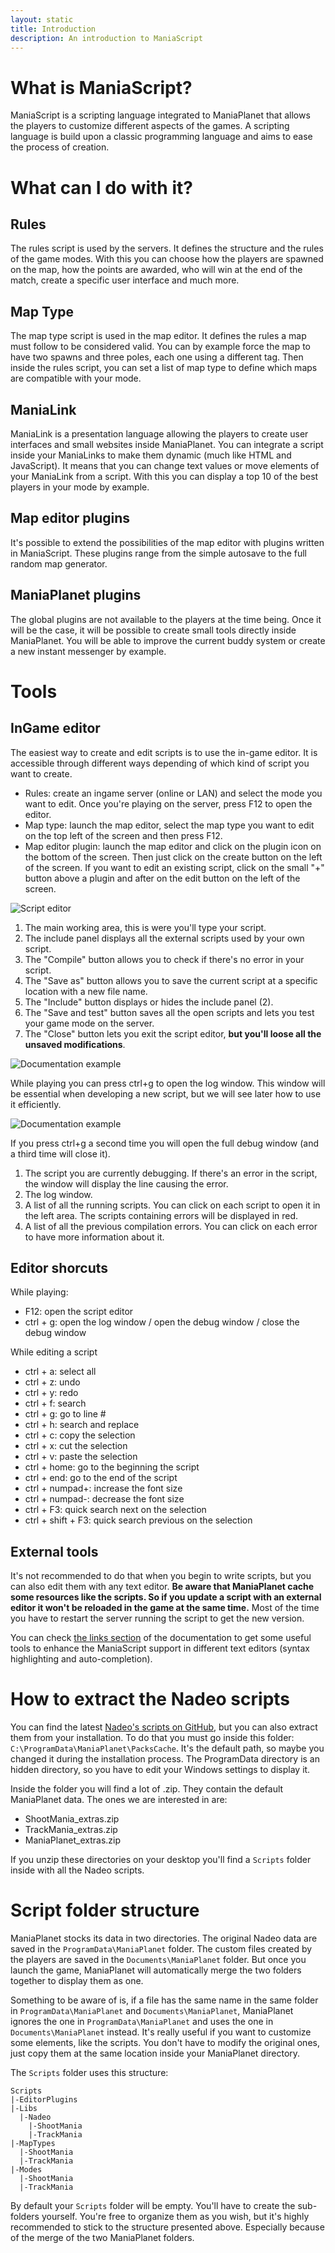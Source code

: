 ```yaml
---
layout: static
title: Introduction
description: An introduction to ManiaScript
---
```


# <a id="what-is-maniscript"></a>What is ManiaScript?

ManiaScript is a scripting language integrated to ManiaPlanet that allows the players to customize different aspects of the games. A scripting language is build upon a classic programming language and aims to ease the process of creation.


# <a id="what-can-i-do-with-it"></a>What can I do with it?

## <a id="rules"></a>Rules

The rules script is used by the servers. It defines the structure and the rules of the game modes. With this you can choose how the players are spawned on the map, how the points are awarded, who will win at the end of the match, create a specific user interface and much more.


## <a id="map-type"></a>Map Type

The map type script is used in the map editor. It defines the rules a map must follow to be considered valid. You can by example force the map to have two spawns and three poles, each one using a different tag. Then inside the rules script, you can set a list of map type to define which maps are compatible with your mode.


## <a id="manialink"></a>ManiaLink

ManiaLink is a presentation language allowing the players to create user interfaces and small websites inside ManiaPlanet. You can integrate a script inside your ManiaLinks to make them dynamic (much like HTML and JavaScript). It means that you can change text values or move elements of your ManiaLink from a script. With this you can display a top 10 of the best players in your mode by example.


## <a id="map-editor-plugins"></a>Map editor plugins

It's possible to extend the possibilities of the map editor with plugins written in ManiaScript. These plugins range from the simple autosave to the full random map generator.


## <a id="maniaplanet-plugins"></a>ManiaPlanet plugins

The global plugins are not available to the players at the time being. Once it will be the case, it will be possible to create small tools directly inside ManiaPlanet. You will be able to improve the current buddy system or create a new instant messenger by example.


# <a id="tools"></a>Tools

## <a id="ingame-editor"></a>InGame editor

The easiest way to create and edit scripts is to use the in-game editor. It is accessible through different ways depending of which kind of script you want to create.

- Rules: create an ingame server (online or LAN) and select the mode you want to edit. Once you're playing on the server, press F12 to open the editor.
- Map type: launch the map editor, select the map type you want to edit on the top left of the screen and then press F12.
- Map editor plugin: launch the map editor and click on the plugin icon on the bottom of the screen. Then just click on the create button on the left of the screen. If you want to edit an existing script, click on the small "+" button above a plugin and after on the edit button on the left of the screen.

![Script editor](./img/script-editor.png)

1. The main working area, this is were you'll type your script. 
2. The include panel displays all the external scripts used by your own script.
3. The "Compile" button allows you to check if there's no error in your script.
4. The "Save as" button allows you to save the current script at a specific location with a new file name.
5. The "Include" button displays or hides the include panel (2).
6. The "Save and test" button saves all the open scripts and lets you test your game mode on the server.
7. The "Close" button lets you exit the script editor, __but you'll loose all the unsaved modifications__.

![Documentation example](./img/debugger-small.png)

While playing you can press ctrl+g to open the log window. This window will be essential when developing a new script, but we will see later how to use it efficiently.

![Documentation example](./img/debugger-big.png)

If you press ctrl+g a second time you will open the full debug window (and a third time will close it).

1. The script you are currently debugging. If there's an error in the script, the window will display the line causing the error.
2. The log window.
3. A list of all the running scripts. You can click on each script to open it in the left area. The scripts containing errors will be displayed in red.
4. A list of all the previous compilation errors. You can click on each error to have more information about it.


## <a id="editor-shortcuts"></a>Editor shorcuts

While playing:

  * F12: open the script editor
  * ctrl + g: open the log window / open the debug window / close the debug window
  
While editing a script
  
  * ctrl + a: select all
  * ctrl + z: undo
  * ctrl + y: redo
  * ctrl + f: search
  * ctrl + g: go to line #
  * ctrl + h: search and replace
  * ctrl + c: copy the selection
  * ctrl + x: cut the selection
  * ctrl + v: paste the selection
  * ctrl + home: go to the beginning the script
  * ctrl + end: go to the end of the script
  * ctrl + numpad+: increase the font size
  * ctrl + numpad-: decrease the font size
  * ctrl + F3: quick search next on the selection
  * ctrl + shift + F3: quick search previous on the selection


## <a id="external-tools"></a>External tools

It's not recommended to do that when you begin to write scripts, but you can also edit them with any text editor. __Be aware that ManiaPlanet cache some resources like the scripts. So if you update a script with an external editor it won't be reloaded in the game at the same time.__ Most of the time you have to restart the server running the script to get the new version.

You can check [the links section](../general/links.html#tools) of the documentation to get some useful tools to enhance the ManiaScript support in different text editors (syntax highlighting and auto-completion).


# <a id="how-to-extract-the-nadeo-scripts"></a>How to extract the Nadeo scripts

You can find the latest [Nadeo's scripts on GitHub](https://github.com/maniaplanet/game-modes), but you can also extract them from your installation. To do that you must go inside this folder: `C:\ProgramData\ManiaPlanet\PacksCache`.
It's the default path, so maybe you changed it during the installation process. The ProgramData directory is an hidden directory, so you have to edit your Windows settings to display it.

Inside the folder you will find a lot of .zip. They contain the default ManiaPlanet data. The ones we are interested in are:

- ShootMania_extras.zip
- TrackMania_extras.zip
- ManiaPlanet_extras.zip

If you unzip these directories on your desktop you'll find a `Scripts` folder inside with all the Nadeo scripts.


# <a id="script-folder-structure"></a>Script folder structure

ManiaPlanet stocks its data in two directories. The original Nadeo data are saved in the `ProgramData\ManiaPlanet` folder. The custom files created by the players are saved in the `Documents\ManiaPlanet` folder. But once you launch the game, ManiaPlanet will automatically merge the two folders together to display them as one.

Something to be aware of is, if a file has the same name in the same folder in `ProgramData\ManiaPlanet` and `Documents\ManiaPlanet`, ManiaPlanet ignores the one in `ProgramData\ManiaPlanet` and uses the one in `Documents\ManiaPlanet` instead. It's really useful if you want to customize some elements, like the scripts. You don't have to modify the original ones, just copy them at the same location inside your ManiaPlanet directory.

The `Scripts` folder uses this structure:

    Scripts
    |-EditorPlugins
    |-Libs
      |-Nadeo
        |-ShootMania
        |-TrackMania
    |-MapTypes
      |-ShootMania
      |-TrackMania
    |-Modes
      |-ShootMania
      |-TrackMania

By default your `Scripts` folder will be empty. You'll have to create the sub-folders yourself. You're free to organize them as you wish, but it's highly recommended to stick to the structure presented above. Especially because of the merge of the two ManiaPlanet folders.
